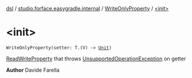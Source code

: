 [dsl](../../index.md) / [studio.forface.easygradle.internal](../index.md) / [WriteOnlyProperty](index.md) / [&lt;init&gt;](./-init-.md)

# &lt;init&gt;

`WriteOnlyProperty(setter: T.(V) -> `[`Unit`](https://kotlinlang.org/api/latest/jvm/stdlib/kotlin/-unit/index.html)`)`

[ReadWriteProperty](https://kotlinlang.org/api/latest/jvm/stdlib/kotlin.properties/-read-write-property/index.html) that throws [UnsupportedOperationException](https://kotlinlang.org/api/latest/jvm/stdlib/kotlin/-unsupported-operation-exception/index.html) on getter

**Author**
Davide Farella


